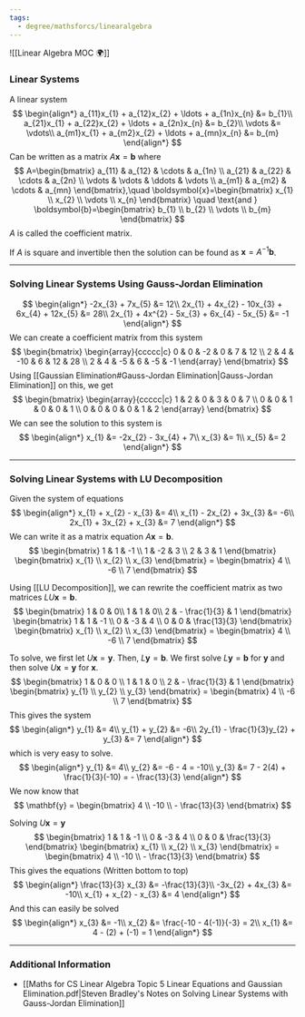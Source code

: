 ```yaml
---
tags:
  - degree/mathsforcs/linearalgebra
---
```

![[Linear Algebra MOC 🌍]]

### Linear Systems

A linear system
$$
\begin{align*}
a_{11}x_{1} + a_{12}x_{2} + \ldots + a_{1n}x_{n} &= b_{1}\\
a_{21}x_{1} + a_{22}x_{2} + \ldots + a_{2n}x_{n} &= b_{2}\\
\vdots &= \vdots\\
a_{m1}x_{1} + a_{m2}x_{2} + \ldots + a_{mn}x_{n} &= b_{m}
\end{align*}
$$
Can be written as a matrix $A\boldsymbol{x}=\boldsymbol{b}$ where
$$
A=\begin{bmatrix}
a_{11} & a_{12} & \cdots & a_{1n} \\ 
a_{21} & a_{22} & \cdots & a_{2n} \\ 
\vdots & \vdots & \ddots & \vdots \\ 
a_{m1} & a_{m2} & \cdots & a_{mn}
\end{bmatrix},\quad \boldsymbol{x}=\begin{bmatrix}
x_{1} \\ x_{2} \\ \vdots \\ x_{n}
\end{bmatrix} \quad \text{and } \boldsymbol{b}=\begin{bmatrix}
b_{1} \\ b_{2} \\ \vdots \\ b_{m}
\end{bmatrix}
$$
$A$ is called the coefficient matrix.

If $A$ is square and invertible then the solution can be found as $\boldsymbol{x}=A^{-1}\boldsymbol{b}$.

---
### Solving Linear Systems Using Gauss-Jordan Elimination

$$
\begin{align*}
-2x_{3} + 7x_{5} &= 12\\
2x_{1} + 4x_{2} - 10x_{3} + 6x_{4} + 12x_{5} &= 28\\
2x_{1} + 4x^{2} - 5x_{3} + 6x_{4} - 5x_{5} &= -1
\end{align*}
$$
We can create a coefficient matrix from this system
$$
\begin{bmatrix}
\begin{array}{ccccc|c}
0 & 0 & -2 & 0 & 7 & 12 \\ 
2 & 4 & -10 & 6 & 12 & 28 \\ 
2 & 4 & -5 & 6 & -5 & -1
\end{array}
\end{bmatrix}
$$
Using [[Gaussian Elimination#Gauss-Jordan Elimination|Gauss-Jordan Elimination]] on this, we get
$$
\begin{bmatrix}
\begin{array}{ccccc|c}
1 & 2 & 0 & 3 & 0 & 7 \\ 
0 & 0 & 1 & 0 & 0 & 1 \\ 
0 & 0 & 0 & 0 & 1 & 2
\end{array}
\end{bmatrix}
$$
We can see the solution to this system is
$$
\begin{align*}
x_{1} &= -2x_{2} - 3x_{4} + 7\\
x_{3} &= 1\\
x_{5} &= 2
\end{align*}
$$

---
### Solving Linear Systems with LU Decomposition

Given the system of equations
$$
\begin{align*}
x_{1} + x_{2} - x_{3} &= 4\\
x_{1} - 2x_{2} + 3x_{3} &= -6\\
2x_{1} + 3x_{2} + x_{3} &= 7
\end{align*}
$$
We can write it as a matrix equation $A \mathbf{x} = \mathbf{b}$.
$$
\begin{bmatrix}
1 & 1 & -1 \\ 
1 & -2 & 3 \\ 
2 & 3 & 1
\end{bmatrix}
\begin{bmatrix}
x_{1} \\ x_{2} \\ x_{3}
\end{bmatrix} = 
\begin{bmatrix}
4 \\ -6 \\ 7
\end{bmatrix}
$$

Using [[LU Decomposition]], we can rewrite the coefficient matrix as two matrices $LU \mathbf{x} = \mathbf{b}$.
$$
\begin{bmatrix}
1 & 0 & 0\\
1 & 1 & 0\\
2 & - \frac{1}{3} & 1
\end{bmatrix}
\begin{bmatrix}
1 & 1 & -1 \\ 
0 & -3 & 4 \\ 
0 & 0 & \frac{13}{3}
\end{bmatrix}
\begin{bmatrix}
x_{1} \\ x_{2} \\ x_{3}
\end{bmatrix} = 
\begin{bmatrix}
4 \\ -6 \\ 7
\end{bmatrix}
$$

To solve, we first let $U \mathbf{x} = \mathbf{y}$. Then, $L \mathbf{y} = \mathbf{b}$.
We first solve $L \mathbf{y} = \mathbf{b}$ for $\mathbf{y}$ and then solve $U \mathbf{x} = \mathbf{y}$ for $\mathbf{x}$.
$$
\begin{bmatrix}
1 & 0 & 0 \\ 
1 & 1 & 0 \\ 
2 & - \frac{1}{3} & 1
\end{bmatrix}
\begin{bmatrix}
y_{1} \\ y_{2} \\ y_{3}
\end{bmatrix} = 
\begin{bmatrix}
4 \\ -6 \\ 7
\end{bmatrix}
$$
This gives the system
$$
\begin{align*}
y_{1} &= 4\\
y_{1} + y_{2} &= -6\\
2y_{1} - \frac{1}{3}y_{2} + y_{3} &= 7
\end{align*}
$$
which is very easy to solve.
$$
\begin{align*}
y_{1} &= 4\\
y_{2} &= -6 - 4 = -10\\
y_{3} &= 7 - 2(4) + \frac{1}{3}(-10) = - \frac{13}{3}
\end{align*}
$$
We now know that
$$
\mathbf{y} = \begin{bmatrix}
4 \\ -10 \\ - \frac{13}{3}
\end{bmatrix}
$$

Solving $U \mathbf{x} = \mathbf{y}$ 
$$
\begin{bmatrix}
1 & 1 & -1 \\ 
0 & -3 & 4 \\ 
0 & 0 & \frac{13}{3}
\end{bmatrix}
\begin{bmatrix}
x_{1} \\ x_{2} \\ x_{3}
\end{bmatrix} = 
\begin{bmatrix}
4 \\ -10 \\ - \frac{13}{3}
\end{bmatrix}
$$
This gives the equations (Written bottom to top)
$$
\begin{align*}
\frac{13}{3} x_{3} &= -\frac{13}{3}\\
-3x_{2} + 4x_{3} &= -10\\
x_{1} + x_{2} - x_{3} &= 4
\end{align*}
$$
And this can easily be solved
$$
\begin{align*}
x_{3} &= -1\\
x_{2} &= \frac{-10 - 4(-1)}{-3} = 2\\
x_{1} &= 4 - (2) + (-1) = 1
\end{align*}
$$




---
### Additional Information

- [[Maths for CS Linear Algebra Topic 5 Linear Equations and Gaussian Elimination.pdf|Steven Bradley's Notes on Solving Linear Systems with Gauss-Jordan Elimination]]
